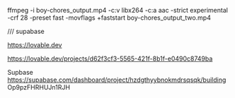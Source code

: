 ffmpeg -i boy-chores_output.mp4 -c:v libx264 -c:a aac -strict experimental -crf 28 -preset fast -movflags +faststart boy-chores_output_two.mp4

/// supabase

https://lovable.dev

https://lovable.dev/projects/d62f3cf3-5565-421f-8b1f-e0490c8749ba

Supbase
https://supabase.com/dashboard/project/hzdgthyybnokmdrsqsqk/building
Op9pzFHRHUJn1RJH

